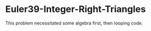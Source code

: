 # Euler39-Integer-Right-Triangles
This problem necessitated some algebra first, then looping code. 
